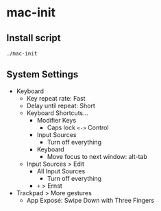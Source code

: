 # mac-init

## Install script

```
./mac-init
```

## System Settings

- Keyboard
    - Key repeat rate: Fast
    - Delay until repeat: Short
    - Keyboard Shortcuts...
        - Modifier Keys
            - Caps lock `<->` Control
        - Input Sources
            - Turn off everything
        - Keyboard
            - Move focus to next window: alt-tab
    - Input Sources > Edit
        - All Input Sources
            - Turn off everything
        - `+` > Ernst
- Trackpad > More gestures
    - App Exposé: Swipe Down with Three Fingers
